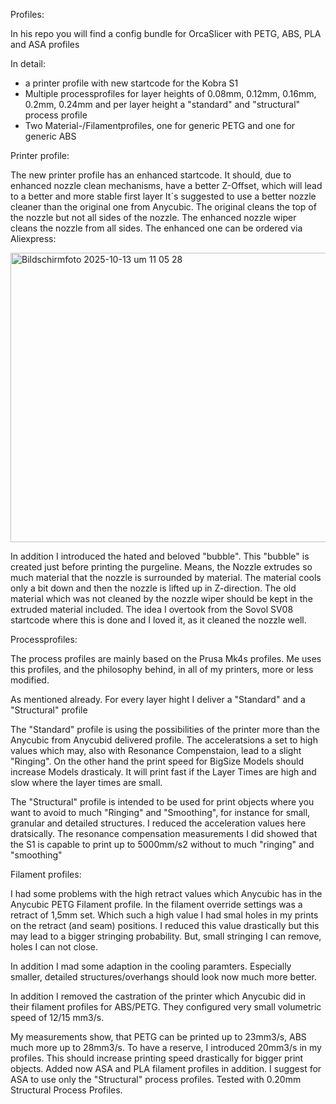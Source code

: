 Profiles:

In his repo you will find a config bundle for OrcaSlicer with PETG, ABS, PLA and ASA profiles

In detail:
-	a printer profile with new startcode for the Kobra S1
-	Multiple processprofiles for layer heights of 0.08mm, 0.12mm, 0.16mm, 0.2mm, 0.24mm and per layer height a "standard" and "structural" process profile
-	Two Material-/Filamentprofiles, one for generic PETG and one for generic ABS


Printer profile:

The new printer profile has an enhanced startcode. It should, due to enhanced nozzle clean mechanisms, have a better Z-Offset, which will lead to a better and more stable first layer
It´s suggested to use a better nozzle cleaner than the original one from Anycubic. The original cleans the top of the nozzle but not all sides of the nozzle. The enhanced nozzle wiper cleans the nozzle from all sides. The enhanced one can be ordered via Aliexpress:

<img width="533" height="463" alt="Bildschirmfoto 2025-10-13 um 11 05 28" src="https://github.com/user-attachments/assets/d71ba27d-18cd-4daa-847d-0aa1a7ac1752" />


In addition I introduced the hated and beloved "bubble". This "bubble" is created just before printing the purgeline. Means, the Nozzle extrudes so much material that the nozzle is surrounded by material. The material cools only a bit down and then the nozzle is lifted up in Z-direction. The old material which was not cleaned by the nozzle wiper should be kept in the extruded material included. The idea I overtook from the Sovol SV08 startcode where this is done and I loved it, as it cleaned the nozzle well.


Processprofiles:

The process profiles are mainly based on the Prusa Mk4s profiles. Me uses this profiles, and the philosophy behind, in all of my printers, more or less modified.

As mentioned already. For every layer hight I deliver a "Standard" and a "Structural" profile

The "Standard" profile is using the possibilities of the printer more than the Anycubic from Anycubid delivered profile. The acceleratsions a set to high values which may, also with Resonance Compenstaion, lead to a slight "Ringing". On the other hand the print speed for BigSize Models should increase Models drasticaly. It will print fast if the Layer Times are high and slow where the layer times are small.

The "Structural" profile is intended to be used for print objects where you want to avoid to much "Ringing" and "Smoothing", for instance for small, granular and detailed structures.
I reduced the acceleration values here dratsically. The resonance compensation measurements I did showed that the S1 is capable to print up to 5000mm/s2 without to much "ringing" and "smoothing"


Filament profiles:

I had some problems with the high retract values which Anycubic has in the Anycubic PETG Filament profile. In the filament override settings was a retract of 1,5mm set. Which such a high value I had smal holes in my prints on the retract (and seam) positions. I reduced this value drastically but this may lead to a bigger stringing probability. But, small stringing I can remove, holes I can not close.

In addition I mad some adaption in the cooling paramters. Especially smaller, detailed structures/overhangs should look now much more better.

In addition I removed the castration of the printer which Anycubic did in their filament profiles for ABS/PETG. They configured very small volumetric speed of 12/15 mm3/s.

My measurements show, that PETG can be printed up to 23mm3/s, ABS much more up to 28mm3/s. To have a reserve, I introduced 20mm3/s in my profiles. This should increase printing speed drastically for bigger print objects.
Added now ASA and PLA filament profiles in addition. I suggest for ASA to use only the "Structural" process profiles. Tested with 0.20mm Structural Process Profiles.

